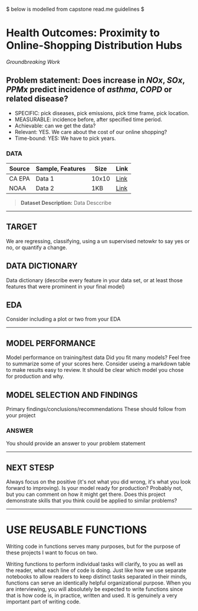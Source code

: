 $ below is modelled from capstone read.me guidelines $
# Health Outcomes: Proximity to Online-Shopping Distribution Hubs
_Groundbreaking Work_

## Problem statement: Does increase in _NOx_, _SOx_, _PPMx_ predict incidence of _asthma_, _COPD_ or related disease? 
* SPECIFIC: pick diseases, pick emissions, pick time frame, pick location.
* MEASURABLE: incidence before, after specified time period. 
* Achievable: can we get the data? 
* Relevant: YES. We care about the cost of our online shopping? 
* Time-bound: YES: We have to pick years. 

### DATA

Source  | Sample, Features | Size  | Link 
---     | ---         | ---   | ---
CA EPA  | Data 1      | 10x10 | [Link](./intro-to-probability.pdf)
NOAA    | Data 2      | 1KB   | [Link](./starter-code.ipynb)

> **Dataset Description:** Data Desccribe 
----

## TARGET 
We are regressing, classifying, using a un supervised netowkr to say yes or no, or quantify a change. 

## DATA DICTIONARY 
Data dictionary (describe every feature in your data set, or at least those features that were prominent in your final model)

## EDA 
Consider including a plot or two from your EDA

---
## MODEL PERFORMANCE 
Model performance on training/test data
Did you fit many models? Feel free to summarize some of your scores here.
Consider useing a markdown table to make results easy to review.
It should be clear which model you chose for production and why.

## MODEL SELECTION AND FINDINGS
Primary findings/conclusions/recommendations
These should follow from your project

### ANSWER 
You should provide an answer to your problem statement

---
## NEXT STESP 
Always focus on the positive (it's not what you did wrong, it's what you look forward to improving).
Is your model ready for production? Probably not, but you can comment on how it might get there.
Does this project demonstrate skills that you think could be applied to similar problems?

---
# USE REUSABLE FUNCTIONS
Writing code in functions serves many purposes, but for the purpose of these projects I want to focus on two.

Writing functions to perform individual tasks will clarify, to you as well as the reader, what each line of code is doing. Just like how we use separate notebooks to allow readers to keep distinct tasks separated in their minds, functions can serve an identically helpful organizational purpose.
When you are interviewing, you will absolutely be expected to write functions since that is how code is, in practice, written and used. It is genuinely a very important part of writing code.
